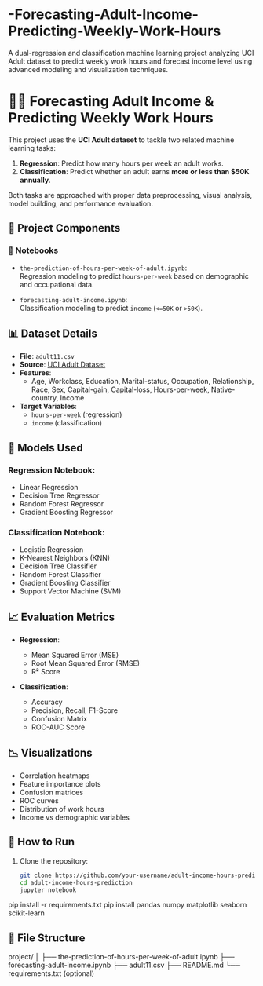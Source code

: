 # -Forecasting-Adult-Income-Predicting-Weekly-Work-Hours
A dual-regression and classification machine learning project analyzing UCI Adult dataset to predict weekly work hours and forecast income level using advanced modeling and visualization techniques.
# 👨‍💼 Forecasting Adult Income & Predicting Weekly Work Hours

This project uses the **UCI Adult dataset** to tackle two related machine learning tasks:
1. **Regression**: Predict how many hours per week an adult works.
2. **Classification**: Predict whether an adult earns **more or less than $50K annually**.

Both tasks are approached with proper data preprocessing, visual analysis, model building, and performance evaluation.

## 🧠 Project Components

### 📘 Notebooks

- `the-prediction-of-hours-per-week-of-adult.ipynb`:  
  Regression modeling to predict `hours-per-week` based on demographic and occupational data.

- `forecasting-adult-income.ipynb`:  
  Classification modeling to predict `income` (`<=50K` or `>50K`).

## 📊 Dataset Details

- **File**: `adult11.csv`
- **Source**: [UCI Adult Dataset](https://archive.ics.uci.edu/ml/datasets/adult)
- **Features**:
  - Age, Workclass, Education, Marital-status, Occupation, Relationship, Race, Sex, Capital-gain, Capital-loss, Hours-per-week, Native-country, Income
- **Target Variables**:
  - `hours-per-week` (regression)
  - `income` (classification)

## 🧪 Models Used

### Regression Notebook:
- Linear Regression
- Decision Tree Regressor
- Random Forest Regressor
- Gradient Boosting Regressor

### Classification Notebook:
- Logistic Regression
- K-Nearest Neighbors (KNN)
- Decision Tree Classifier
- Random Forest Classifier
- Gradient Boosting Classifier
- Support Vector Machine (SVM)

## 📈 Evaluation Metrics

- **Regression**:
  - Mean Squared Error (MSE)
  - Root Mean Squared Error (RMSE)
  - R² Score

- **Classification**:
  - Accuracy
  - Precision, Recall, F1-Score
  - Confusion Matrix
  - ROC-AUC Score

## 📉 Visualizations

- Correlation heatmaps
- Feature importance plots
- Confusion matrices
- ROC curves
- Distribution of work hours
- Income vs demographic variables


## 🚀 How to Run

1. Clone the repository:
   ```bash
   git clone https://github.com/your-username/adult-income-hours-prediction.git
   cd adult-income-hours-prediction
   jupyter notebook
pip install -r requirements.txt
pip install pandas numpy matplotlib seaborn scikit-learn



## 📁 File Structure

project/
│
├── the-prediction-of-hours-per-week-of-adult.ipynb
├── forecasting-adult-income.ipynb
├── adult11.csv
├── README.md
└── requirements.txt (optional)
